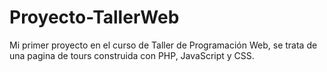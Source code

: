 # Proyecto-TallerWeb
Mi primer proyecto en el curso de Taller de Programación Web, se trata de una pagina de tours construida con PHP, JavaScript y CSS.
